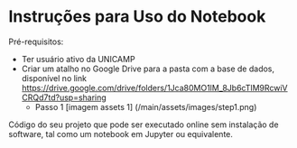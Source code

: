 # Instruções para Uso do Notebook

Pré-requisitos: 
- Ter usuário ativo da UNICAMP
- Criar um atalho no Google Drive para a pasta com a base de dados, disponível no link https://drive.google.com/drive/folders/1Jca80MO1lM_8Jb6cTlM9RcwiVCRQd7td?usp=sharing
    - Passo 1  [imagem assets 1] (/main/assets/images/step1.png)


Código do seu projeto que pode ser executado online sem instalação de software, tal como um notebook em Jupyter ou equivalente.